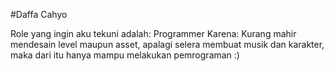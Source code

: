 #Daffa Cahyo

Role yang ingin aku tekuni adalah: Programmer
Karena: Kurang mahir mendesain level maupun asset, apalagi selera membuat musik dan karakter, maka dari itu hanya mampu melakukan pemrograman :)